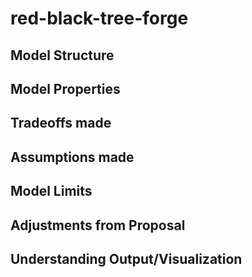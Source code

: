 # red-black-tree-forge

## Model Structure

## Model Properties

## Tradeoffs made

## Assumptions made

## Model Limits

## Adjustments from Proposal

## Understanding Output/Visualization
